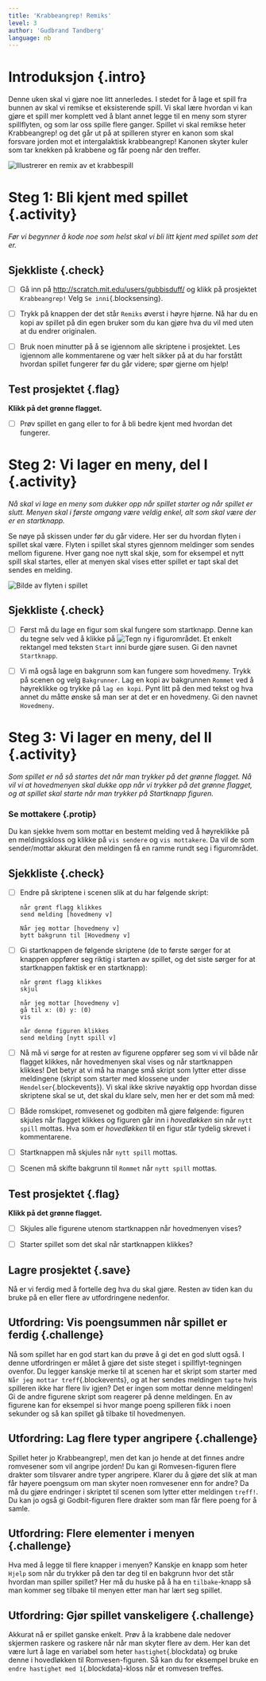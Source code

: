 ```yaml
---
title: 'Krabbeangrep! Remiks'
level: 3
author: 'Gudbrand Tandberg'
language: nb
---
```


# Introduksjon {.intro}

Denne uken skal vi gjøre noe litt annerledes. I stedet for å lage et
spill fra bunnen av skal vi remikse et eksisterende spill. Vi skal
lære hvordan vi kan gjøre et spill mer komplett ved å blant annet
legge til en meny som styrer spillflyten, og som lar oss spille flere
ganger. Spillet vi skal remikse heter Krabbeangrep! og det går ut på
at spilleren styrer en kanon som skal forsvare jorden mot et
intergalaktisk krabbeangrep! Kanonen skyter kuler som tar knekken på
krabbene og får poeng når den treffer.

![Illustrerer en remix av et krabbespill](krabbeangrep_remiks.png)

# Steg 1: Bli kjent med spillet {.activity}

*Før vi begynner å kode noe som helst skal vi bli litt kjent med
 spillet som det er.*

## Sjekkliste {.check}
- [ ] Gå inn på <http://scratch.mit.edu/users/gubbisduff/> og klikk på
  prosjektet `Krabbeangrep!` Velg `Se inni`{.blocksensing}.

- [ ] Trykk på knappen der det står `Remiks` øverst i høyre hjørne. Nå har
  du en kopi av spillet på din egen bruker som du kan gjøre hva du vil
  med uten at du endrer originalen.

- [ ] Bruk noen minutter på å se igjennom alle skriptene i prosjektet. Les
  igjennom alle kommentarene og vær helt sikker på at du har forstått
  hvordan spillet fungerer før du går videre; spør gjerne om hjelp!

## Test prosjektet {.flag}

__Klikk på det grønne flagget.__

- [ ] Prøv spillet en gang eller to for å bli bedre kjent med hvordan det
  fungerer.

# Steg 2: Vi lager en meny, del I {.activity}

*Nå skal vi lage en meny som dukker opp når spillet starter og når
 spillet er slutt. Menyen skal i første omgang være veldig enkel, alt
 som skal være der er en startknapp.*

Se nøye på skissen under før du går videre. Her ser du hvordan flyten
i spillet skal være. Flyten i spillet skal styres gjennom meldinger
som sendes mellom figurene. Hver gang noe nytt skal skje, som for
eksempel et nytt spill skal startes, eller at menyen skal vises etter
spillet er tapt skal det sendes en melding.

![Bilde av flyten i spillet](spillflyt.png)

## Sjekkliste {.check}

- [ ] Først må du lage en figur som skal fungere som startknapp. Denne kan
  du tegne selv ved å klikke på ![Tegn ny](../bilder/tegn-ny.png) i
  figurområdet. Et enkelt rektangel med teksten `Start` inni burde
  gjøre susen. Gi den navnet `Startknapp`.

- [ ] Vi må også lage en bakgrunn som kan fungere som hovedmeny. Trykk på
  scenen og velg `Bakgrunner`. Lag en kopi av bakgrunnen `Rommet` ved
  å høyreklikke og trykke på `lag en kopi`. Pynt litt på den med tekst
  og hva annet du måtte ønske så man ser at det er en hovedmeny. Gi
  den navnet `Hovedmeny`.

# Steg 3: Vi lager en meny, del II {.activity}

*Som spillet er nå så startes det når man trykker på det grønne
 flagget. Nå vil vi at hovedmenyen skal dukke opp når vi trykker på
 det grønne flagget, og at spillet skal starte når man trykker på
 Startknapp figuren.*

### Se mottakere {.protip}

Du kan sjekke hvem som mottar en bestemt melding ved å høyreklikke på
en meldingskloss og klikke på `vis sendere` og `vis mottakere`. Da vil
de som sender/mottar akkurat den meldingen få en ramme rundt seg i
figurområdet.

## Sjekkliste {.check}

- [ ] Endre på skriptene i scenen slik at du har følgende skript:

  ```blocks
  når grønt flagg klikkes
  send melding [hovedmeny v]

  Når jeg mottar [hovedmeny v]
  bytt bakgrunn til [Hovedmeny v]
  ```

- [ ] Gi startknappen de følgende skriptene (de to første sørger for at
  knappen oppfører seg riktig i starten av spillet, og det siste
  sørger for at startknappen faktisk er en startknapp):

  ```blocks
  når grønt flagg klikkes
  skjul

  når jeg mottar [hovedmeny v]
  gå til x: (0) y: (0)
  vis

  når denne figuren klikkes
  send melding [nytt spill v]
  ```

- [ ] Nå må vi sørge for at resten av figurene oppfører seg som vi vil
  både når flagget klikkes, når hovedmenyen skal vises og når
  startknappen klikkes! Det betyr at vi må ha mange små skript som
  lytter etter disse meldingene (skript som starter med klossene under
  `Hendelser`{.blockevents}). Vi skal ikke skrive nøyaktig opp hvordan
  disse skriptene skal se ut, det skal du klare selv, men her er det
  som må med:

- [ ] Både romskipet, romvesenet og godbiten må gjøre følgende: figuren
  skjules når flagget klikkes og figuren går inn i *hovedløkken* sin
  når `nytt spill` mottas. Hva som er *hovedløkken* til en figur står
  tydelig skrevet i kommentarene.

- [ ] Startknappen må skjules når `nytt spill` mottas.

- [ ] Scenen må skifte bakgrunn til `Rommet` når `nytt spill` mottas.

## Test prosjektet {.flag}

__Klikk på det grønne flagget.__

- [ ] Skjules alle figurene utenom startknappen når hovedmenyen vises?

- [ ] Starter spillet som det skal når startknappen klikkes?

## Lagre prosjektet {.save}

Nå er vi ferdig med å fortelle deg hva du skal gjøre. Resten av tiden
kan du bruke på en eller flere av utfordringene nedenfor.

## Utfordring: Vis poengsummen når spillet er ferdig {.challenge}

Nå som spillet har en god start kan du prøve å gi det en god slutt
også. I denne utfordringen er målet å gjøre det siste steget i
spillflyt-tegningen ovenfor. Du legger kanskje merke til at scenen har
et skript som starter med `Når jeg mottar treff`{.blockevents}, og at
her sendes meldingen `tapte` hvis spilleren ikke har flere liv igjen?
Det er ingen som mottar denne meldingen! Gi de andre figurene skript
som reagerer på denne meldingen. En av figurene kan for eksempel si
hvor mange poeng spilleren fikk i noen sekunder og så kan spillet gå
tilbake til hovedmenyen.

## Utfordring: Lag flere typer angripere {.challenge}

Spillet heter jo Krabbeangrep!, men det kan jo hende at det finnes
andre romvesener som vil angripe jorden! Du kan gi Romvesen-figuren
flere drakter som tilsvarer andre typer angripere. Klarer du å gjøre
det slik at man får høyere poengsum om man skyter noen romvesener enn
for andre? Da må du gjøre endringer i skriptet til scenen som lytter
etter meldingen `treff!`. Du kan jo også gi Godbit-figuren flere
drakter som man får flere poeng for å samle.

## Utfordring: Flere elementer i menyen {.challenge}

Hva med å legge til flere knapper i menyen? Kanskje en knapp som heter
`Hjelp` som når du trykker på den tar deg til en bakgrunn hvor det
står hvordan man spiller spillet? Her må du huske på å ha en
`tilbake`-knapp så man kommer seg tilbake til menyen etter man har
lært seg spillet.

## Utfordring: Gjør spillet vanskeligere {.challenge}

Akkurat nå er spillet ganske enkelt. Prøv å la krabbene dale nedover
skjermen raskere og raskere når når man skyter flere av dem. Her kan
det være lurt å lage en variabel som heter `hastighet`{.blockdata} og
bruke denne i hovedløkken til Romvesen-figuren. Så kan du for eksempel
bruke en `endre hastighet med 1`{.blockdata}-kloss når et romvesen
treffes.
